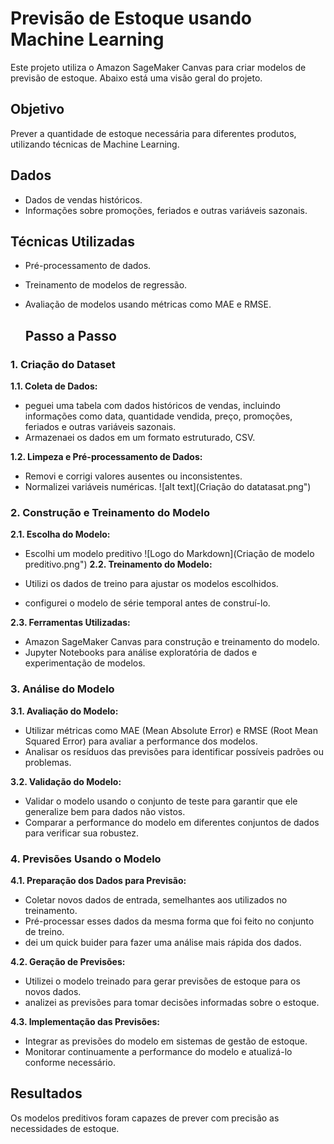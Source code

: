 # Previsão de Estoque usando Machine Learning

Este projeto utiliza o Amazon SageMaker Canvas para criar modelos de previsão de estoque. Abaixo está uma visão geral do projeto.

## Objetivo
Prever a quantidade de estoque necessária para diferentes produtos, utilizando técnicas de Machine Learning.

## Dados
- Dados de vendas históricos.
- Informações sobre promoções, feriados e outras variáveis sazonais.

## Técnicas Utilizadas
- Pré-processamento de dados.
- Treinamento de modelos de regressão.
- Avaliação de modelos usando métricas como MAE e RMSE.

  ## Passo a Passo

### 1. Criação do Dataset

**1.1. Coleta de Dados:**
- peguei uma tabela com dados históricos de vendas, incluindo informações como data, quantidade vendida, preço, promoções, feriados e outras variáveis sazonais.
- Armazenaei os dados em um formato estruturado, CSV.

**1.2. Limpeza e Pré-processamento de Dados:**
- Removi e corrigi valores ausentes ou inconsistentes.
- Normalizei variáveis numéricas.
     ![alt text](Criação do datatasat.png") 

### 2. Construção e Treinamento do Modelo

**2.1. Escolha do Modelo:**

- Escolhi um modelo preditivo
  ![Logo do Markdown](Criação de modelo preditivo.png")
**2.2. Treinamento do Modelo:**
  
- Utilizi os dados de treino para ajustar os modelos escolhidos.
- configurei o modelo de série temporal antes de construí-lo.

**2.3. Ferramentas Utilizadas:**
- Amazon SageMaker Canvas para construção e treinamento do modelo.
- Jupyter Notebooks para análise exploratória de dados e experimentação de modelos.

### 3. Análise do Modelo

**3.1. Avaliação do Modelo:**
- Utilizar métricas como MAE (Mean Absolute Error) e RMSE (Root Mean Squared Error) para avaliar a performance dos modelos.
- Analisar os resíduos das previsões para identificar possíveis padrões ou problemas.

**3.2. Validação do Modelo:**
- Validar o modelo usando o conjunto de teste para garantir que ele generalize bem para dados não vistos.
- Comparar a performance do modelo em diferentes conjuntos de dados para verificar sua robustez.

### 4. Previsões Usando o Modelo

**4.1. Preparação dos Dados para Previsão:**
- Coletar novos dados de entrada, semelhantes aos utilizados no treinamento.
- Pré-processar esses dados da mesma forma que foi feito no conjunto de treino.
- dei um quick buider para fazer uma análise mais rápida dos dados.

**4.2. Geração de Previsões:**
- Utilizei o modelo treinado para gerar previsões de estoque para os novos dados.
- analizei as previsões para tomar decisões informadas sobre o estoque.

**4.3. Implementação das Previsões:**
- Integrar as previsões do modelo em sistemas de gestão de estoque.
- Monitorar continuamente a performance do modelo e atualizá-lo conforme necessário.

## Resultados
Os modelos preditivos foram capazes de prever com precisão as necessidades de estoque.

